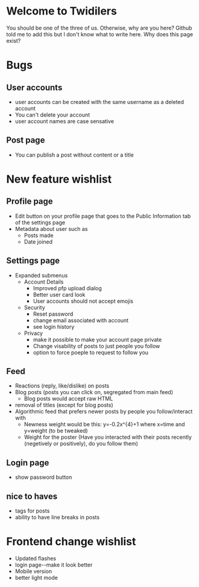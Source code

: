 # Welcome to Twidilers
You should be one of the three of us. Otherwise, why are you here?
Github told me to add this but I don't know what to write here.
Why does this page exist?


# Bugs
## User accounts
* user accounts can be created with the same username as a deleted account
* You can't delete your account
* user account names are case sensative

## Post page
* You can publish a post without content or a title


# New feature wishlist
## Profile page
* Edit button on your profile page that goes to the Public Information tab of the settings page
* Metadata about user such as
    * Posts made
    * Date joined

## Settings page
* Expanded submenus
    * Account Details
        * Improved pfp upload dialog
        * Better user card look
        * User accounts should not accept emojis
    * Security
        * Reset password
        * change email associated with account
        * see login history
    * Privacy
        * make it possible to make your account page private
        * Change visability of posts to just people you follow
        * option to force poeple to request to follow you

## Feed
* Reactions (reply, like/dislike) on posts
* Blog posts (posts you can click on, segregated from main feed)
    * Blog posts would accept raw HTML
* removal of titles (except for blog posts)
* Algorithmic feed that prefers newer posts by people you follow/interact with
    * Newness weight would be this: y=-0.2x^{4}+1 where x=time and y=weight (to be tweaked)
    * Weight for the poster (Have you interacted with their posts recently (negetively or positively), do you follow them)

## Login page
* show password button

## nice to haves
* tags for posts
* ability to have line breaks in posts


# Frontend change wishlist
* Updated flashes
* login page--make it look better
* Mobile version
* better light mode
